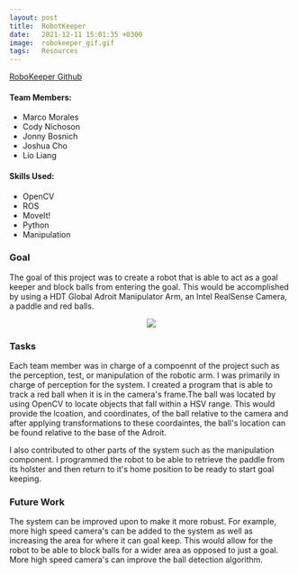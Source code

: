 ```yaml
---
layout: post
title:  RobotKeeper
date:   2021-12-11 15:01:35 +0300 
image:  robokeeper_gif.gif
tags:   Resources
---
```

[RoboKeeper Github](https://github.com/mmorales45/final-project-robokeeper)
#### Team Members:
* Marco Morales
* Cody Nichoson
* Jonny Bosnich
* Joshua Cho
* Lio Liang

#### Skills Used:
* OpenCV
* ROS
* MoveIt!
* Python
* Manipulation


### Goal
The goal of this project was to create a robot that is able to act as a goal keeper and block balls from entering the goal. This would be accomplished by using a HDT Global Adroit Manipulator Arm, an Intel RealSense Camera, a paddle and red balls.

<p align="center">
  <img src="/Marco_Morales_Portfolio/public/images/marco_robo_crop.jpg" />
</p>

### Tasks
Each team member was in charge of a compoennt of the project such as the perception, test, or manipulation of the robotic arm. I was primarily in charge of perception for the system. I created a program that is able to track a red ball when it is in the camera's frame.The ball was located by using OpenCV to locate objects that fall within a HSV range. This would provide the lcoation, and coordinates, of the ball relative to the camera and after applying transformations to these coordaintes, the ball's location can be found relative to the base of the Adroit. 

I also contributed to other parts of the system such as the manipulation component. I programmed the robot to be able to retrieve the paddle from its holster and then return to it's home position to be ready to start goal keeping. 

### Future Work
The system can be improved upon to make it more robust. For example, more high speed camera's can be added to the system as well as increasing the area for where it can goal keep. This would allow for the robot to be able to block balls for a wider area as opposed to just a goal. More high speed camera's can improve the ball detection algorithm. 